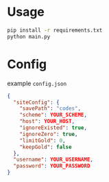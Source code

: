 # Usage
```bash
pip install -r requirements.txt
python main.py
```

# Config
example `config.json`
```json
{
  "siteConfig": {
    "savePath": "codes",
    "scheme": YOUR_SCHEME,
    "host": YOUR_HOST,
    "ignoreExisted": true,
    "ignoreZero": true,
    "limitGold": 0,
    "keepGold": false
  },
  "username": YOUR_USERNAME,
  "password": YOUR_PASSWORD
}
```
